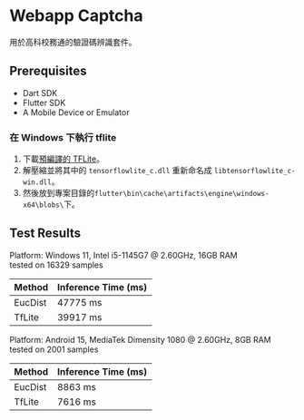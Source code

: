 # Webapp Captcha

用於高科校務通的驗證碼辨識套件。

## Prerequisites

- Dart SDK
- Flutter SDK
- A Mobile Device or Emulator

### 在 Windows 下執行 tflite

1. 下載[預編譯的 TFLite](https://github.com/ValYouW/tflite-dist/releases/download/v2.11.0/tflite-dist.zip)。
2. 解壓縮並將其中的 `tensorflowlite_c.dll` 重新命名成 `libtensorflowlite_c-win.dll`。
3. 然後放到專案目錄的`flutter\bin\cache\artifacts\engine\windows-x64\blobs\`下。

## Test Results

Platform: Windows 11, Intel i5-1145G7 @ 2.60GHz, 16GB RAM  
tested on 16329 samples

| Method | Inference Time (ms) |
|-------|---------------------|
| EucDist | 47775 ms |
| TfLite | 39917 ms |

Platform: Android 15, MediaTek Dimensity 1080 @ 2.60GHz, 8GB RAM  
tested on 2001 samples

| Method | Inference Time (ms) |
|-------|---------------------|
| EucDist | 8863 ms |
| TfLite | 7616 ms |
